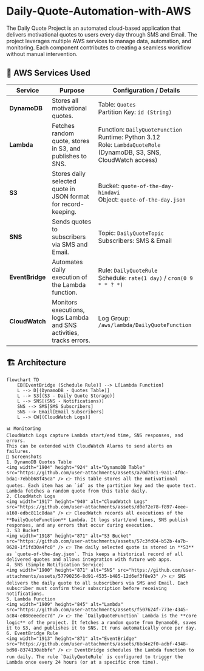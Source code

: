 # Daily-Quote-Automation-with-AWS
The Daily Quote Project is an automated cloud-based application that delivers motivational quotes to users every day through SMS and Email. The project leverages multiple AWS services to manage data, automation, and monitoring. Each component contributes to creating a seamless workflow without manual intervention.

## 🚀 AWS Services Used

| Service         | Purpose                                                                 | Configuration / Details |
|-----------------|-------------------------------------------------------------------------|-------------------------|
| **DynamoDB**    | Stores all motivational quotes.                                         | Table: `Quotes` <br> Partition Key: `id (String)` |
| **Lambda**      | Fetches random quote, stores in S3, and publishes to SNS.              | Function: `DailyQuoteFunction` <br> Runtime: Python 3.12 <br> Role: `LambdaQuoteRole` (DynamoDB, S3, SNS, CloudWatch access) |
| **S3**          | Stores daily selected quote in JSON format for record-keeping.         | Bucket: `quote-of-the-day-hindavi` <br> Object: `quote-of-the-day.json` |
| **SNS**         | Sends quotes to subscribers via SMS and Email.                         | Topic: `DailyQuoteTopic` <br> Subscribers: SMS & Email |
| **EventBridge** | Automates daily execution of the Lambda function.                      | Rule: `DailyQuoteRule` <br> Schedule: `rate(1 day)` / `cron(0 9 * * ? *)` |
| **CloudWatch**  | Monitors executions, logs Lambda and SNS activities, tracks errors.    | Log Group: `/aws/lambda/DailyQuoteFunction` |

## 🏗️ Architecture  

```mermaid
flowchart TD
    EB[EventBridge (Schedule Rule)] --> L[Lambda Function]
    L --> D[(DynamoDB - Quotes Table)]
    L --> S3[(S3 - Daily Quote Storage)]
    L --> SNS[(SNS - Notifications)]
    SNS --> SMS[SMS Subscribers]
    SNS --> Email[Email Subscribers]
    L --> CW[(CloudWatch Logs)]

📊 Monitoring
CloudWatch Logs capture Lambda start/end time, SNS responses, and errors.
This can be extended with CloudWatch Alarms to send alerts on failures.
📸 Screenshots
1. DynamoDB Quotes Table
<img width="1904" height="924" alt="DynamoDB Table" src="https://github.com/user-attachments/assets/a70d70c1-9a11-4f0c-bda1-7ebbb68f45ca" /> 👉 This table stores all the motivational quotes. Each item has an `id` as the partition key and the quote text. Lambda fetches a random quote from this table daily.
2. CloudWatch Logs
<img width="1917" height="940" alt="CloudWatch Logs" src="https://github.com/user-attachments/assets/d0e72e78-f897-4eee-a160-edbc811c8daa" /> 👉 CloudWatch records all executions of the **DailyQuoteFunction** Lambda. It logs start/end times, SNS publish responses, and any errors that occur during execution.
3. S3 Bucket
<img width="1918" height="871" alt="S3 Bucket" src="https://github.com/user-attachments/assets/57c3fd04-b52b-4a7b-9628-1f1fd30a4fc0" /> 👉 The daily selected quote is stored in **S3** as `quote-of-the-day.json`. This keeps a historical record of all delivered quotes and allows integration with future web apps.
4. SNS (Simple Notification Service)
<img width="1900" height="871" alt="SNS" src="https://github.com/user-attachments/assets/57790256-8d91-4535-b485-12d6ef3f8e93" /> 👉 SNS delivers the daily quote to all subscribers via SMS and Email. Each subscriber must confirm their subscription before receiving notifications.
5. Lambda Function
<img width="1909" height="845" alt="Lambda" src="https://github.com/user-attachments/assets/f507624f-773e-4345-ac84-e080eeedec7d" /> 👉 The `DailyQuoteFunction` Lambda is the **core logic** of the project. It fetches a random quote from DynamoDB, saves it to S3, and publishes it to SNS. It runs automatically once per day.
6. EventBridge Rule
<img width="1913" height="871" alt="EventBridge" src="https://github.com/user-attachments/assets/6bd4e2f0-adbf-4348-bd98-8374130abbfe" /> 👉 EventBridge schedules the Lambda function to run daily. The rule `DailyQuoteRule` is configured to trigger the Lambda once every 24 hours (or at a specific cron time). ```
